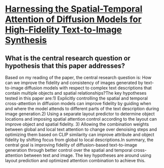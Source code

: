# [Harnessing the Spatial-Temporal Attention of Diffusion Models for   High-Fidelity Text-to-Image Synthesis](https://arxiv.org/abs/2304.03869)

## What is the central research question or hypothesis that this paper addresses?

Based on my reading of the paper, the central research question is: How can we improve the fidelity and consistency of images generated by text-to-image diffusion models with respect to complex text descriptions that contain multiple objects and spatial relationships?The key hypotheses tested in this paper are:1) Explicitly controlling the spatial and temporal cross-attention in diffusion models can improve fidelity by guiding when and where the model attends to different parts of the text description during image generation.2) Using a separate layout predictor to determine object locations and imposing spatial attention control according to the layout can improve object and spatial fidelity. 3) Allowing the combination weights between global and local text attention to change over denoising steps and optimizing them based on CLIP similarity can improve attribute and object fidelity by shifting focus from global to local descriptions.In summary, the central goal is improving fidelity of diffusion-based text-to-image generation through better control over the spatial and temporal cross-attention between text and image. The key hypotheses are around using layout prediction and optimized attention combination to achieve this.
